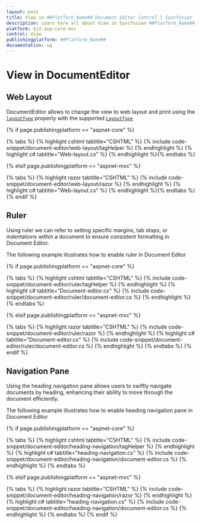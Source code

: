 ```yaml
---
layout: post
title: View in ##Platform_Name## Document Editor Control | Syncfusion
description: Learn here all about View in Syncfusion ##Platform_Name## Document Editor component of Syncfusion Essential JS 2 and more.
platform: ej2-asp-core-mvc
control: View
publishingplatform: ##Platform_Name##
documentation: ug
---
```


# View in DocumentEditor

## Web Layout

DocumentEditor allows to change the view to web layout and print using the [`layoutType`](https://help.syncfusion.com/cr/aspnetcore-js2/Syncfusion.EJ2.DocumentEditor.DocumentEditor.html#Syncfusion_EJ2_DocumentEditor_DocumentEditor_LayoutType) property with the supported [`LayoutType`](https://help.syncfusion.com/cr/aspnetcore-js2/Syncfusion.EJ2.DocumentEditor.LayoutType.html)

{% if page.publishingplatform == "aspnet-core" %}

{% tabs %}
{% highlight cshtml tabtitle="CSHTML" %}
{% include code-snippet/document-editor/web-layout/tagHelper %}
{% endhighlight %}
{% highlight c# tabtitle="Web-layout.cs" %}
{% endhighlight %}{% endtabs %}

{% elsif page.publishingplatform == "aspnet-mvc" %}

{% tabs %}
{% highlight razor tabtitle="CSHTML" %}
{% include code-snippet/document-editor/web-layout/razor %}
{% endhighlight %}
{% highlight c# tabtitle="Web-layout.cs" %}
{% endhighlight %}{% endtabs %}
{% endif %}

## Ruler

Using ruler we can refer to setting specific margins, tab stops, or indentations within a document to ensure consistent formatting in Document Editor.

The following example illustrates how to enable ruler in Document Editor

{% if page.publishingplatform == "aspnet-core" %}

{% tabs %}
{% highlight cshtml tabtitle="CSHTML" %}
{% include code-snippet/document-editor/ruler/tagHelper %}
{% endhighlight %}
{% highlight c# tabtitle="Document-editor.cs" %}
{% include code-snippet/document-editor/ruler/document-editor.cs %}
{% endhighlight %}
{% endtabs %}

{% elsif page.publishingplatform == "aspnet-mvc" %}

{% tabs %}
{% highlight razor tabtitle="CSHTML" %}
{% include code-snippet/document-editor/ruler/razor %}
{% endhighlight %}
{% highlight c# tabtitle="Document-editor.cs" %}
{% include code-snippet/document-editor/ruler/document-editor.cs %}
{% endhighlight %}
{% endtabs %}
{% endif %}

## Navigation Pane

Using the heading navigation pane allows users to swiftly navigate documents by heading, enhancing their ability to move through the document efficiently.

The following example illustrates how to enable heading navigation pane in Document Editor

{% if page.publishingplatform == "aspnet-core" %}

{% tabs %}
{% highlight cshtml tabtitle="CSHTML" %}
{% include code-snippet/document-editor/heading-navigation/tagHelper %}
{% endhighlight %}
{% highlight c# tabtitle="heading-navigation.cs" %}
{% include code-snippet/document-editor/heading-navigation/document-editor.cs %}
{% endhighlight %}
{% endtabs %}

{% elsif page.publishingplatform == "aspnet-mvc" %}

{% tabs %}
{% highlight razor tabtitle="CSHTML" %}
{% include code-snippet/document-editor/heading-navigation/razor %}
{% endhighlight %}
{% highlight c# tabtitle="heading-navigation.cs" %}
{% include code-snippet/document-editor/heading-navigation/document-editor.cs %}
{% endhighlight %}
{% endtabs %}
{% endif %}